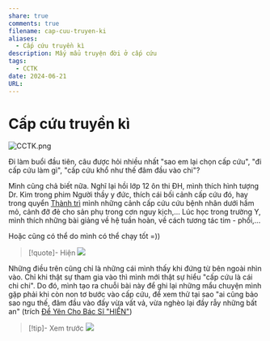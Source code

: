 ```yaml
---
share: true
comments: true
filename: cap-cuu-truyen-ki
aliases:
  - Cấp cứu truyền kì
description: Mấy mẩu truyện đời ở cấp cứu
tags:
  - CCTK
date: 2024-06-21
URL: 
---
```

# Cấp cứu truyền kì

![CCTK.png](../assets/img/CCTK.png)

Đi làm buổi đầu tiên, câu được hỏi nhiều nhất "sao em lại chọn cấp cứu", "đi cấp cứu làm gì", "cấp cứu khổ như thế đâm đầu vào chi"?

Mình cũng chả biết nữa. Nghĩ lại hồi lớp 12 ôn thi ĐH, mình thích hình tượng Dr. Kim trong phim Người thầy y đức, thích cái bối cảnh cấp cứu đó, hay trong quyển [Thành trì](./thanh-tri.md) mình những cảnh cấp cứu cứu bệnh nhân dưới hầm mỏ, cảnh đỡ đẻ cho sản phụ trong cơn nguy kịch,... Lúc học trong trường Y, mình thích những bài giảng về hệ tuần hoàn, về cách tương tác tim - phổi,...

Hoặc cũng có thể do mình có thể chạy tốt =))

> [!quote]- Hiện
> ![](https://i.imgur.com/fJ8zv7J.jpeg)

Những điều trên cũng chỉ là những cái mình thấy khi đứng từ bên ngoài nhìn vào. Chỉ khi thật sự tham gia vào thì mình mới thật sự hiểu "cấp cứu là cái chi chi". Do đó, mình tạo ra chuỗi bài này để ghi lại những mẩu chuyện mình gặp phải khi còn non tơ bước vào cấp cứu, để xem thử tại sao "ai cũng bảo sao ngu thế, đâm đầu vào đấy vừa vất vả, vừa nghèo lại đầy rẫy những bất an" (trích [Để Yên Cho Bác Sĩ "HIỀN"](../../%C4%90%E1%BB%83%20Y%C3%AAn%20Cho%20B%C3%A1c%20S%C4%A9%20Hi%E1%BB%81n.md))


> [!tip]- Xem trước
> ![](https://i.imgur.com/eS1dvna.png)

